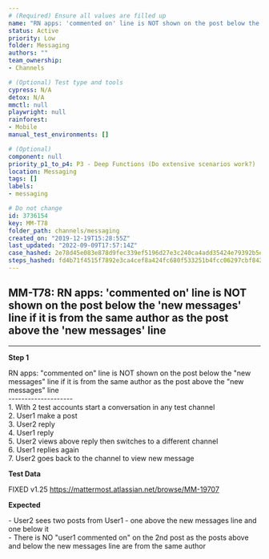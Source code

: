 ```yaml
---
# (Required) Ensure all values are filled up
name: "RN apps: 'commented on' line is NOT shown on the post below the 'new messages' line if it is from the same author as the post above the 'new messages' line"
status: Active
priority: Low
folder: Messaging
authors: ""
team_ownership: 
- Channels

# (Optional) Test type and tools
cypress: N/A
detox: N/A
mmctl: null
playwright: null
rainforest: 
- Mobile
manual_test_environments: []

# (Optional)
component: null
priority_p1_to_p4: P3 - Deep Functions (Do extensive scenarios work?)
location: Messaging
tags: []
labels: 
- messaging

# Do not change
id: 3736154
key: MM-T78
folder_path: channels/messaging
created_on: "2019-12-19T15:28:55Z"
last_updated: "2022-09-09T17:57:14Z"
case_hashed: 2e78d45e083e878d9fec339ef5196d27e3c240ca4add35424e79392b5e83e49c00fbe85b8d3a843d8983c8fc1c73c3a0
steps_hashed: fd4b71f4515f7892e3ca4cef8a424fc680f533251b4fcc06297cbf84283bea34e09fe0672977673b93fca9cc47aa48f1
---
```


## MM-T78: RN apps: 'commented on' line is NOT shown on the post below the 'new messages' line if it is from the same author as the post above the 'new messages' line

---

**Step 1**

RN apps: "commented on" line is NOT shown on the post below the "new messages" line if it is from the same author as the post above the "new messages" line\
\--------------------\
1\. With 2 test accounts start a conversation in any test channel\
2\. User1 make a post\
3\. User2 reply\
4\. User1 reply\
5\. User2 views above reply then switches to a different channel\
6\. User1 replies again\
7\. User2 goes back to the channel to view new message

**Test Data**

FIXED v1.25 <https://mattermost.atlassian.net/browse/MM-19707>

**Expected**

\- User2 sees two posts from User1 - one above the new messages line and one below it\
\- There is NO "user1 commented on" on the 2nd post as the posts above and below the new messages line are from the same author
